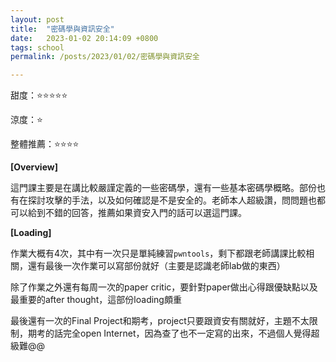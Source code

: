 ```yaml
---
layout: post
title:  "密碼學與資訊安全"
date:   2023-01-02 20:14:09 +0800
tags: school
permalink: /posts/2023/01/02/密碼學與資訊安全

---
```




甜度：⭐⭐⭐⭐⭐

涼度：⭐

整體推薦：⭐⭐⭐⭐

**[Overview]**

這門課主要是在講比較嚴謹定義的一些密碼學，還有一些基本密碼學概略。部份也有在探討攻擊的手法，以及如何確認是不是安全的。老師本人超級讚，問問題也都可以給到不錯的回答，推薦如果資安入門的話可以選這門課。

**[Loading]**

作業大概有4次，其中有一次只是單純練習`pwntools`，剩下都跟老師講課比較相關，還有最後一次作業可以寫部份就好（主要是認識老師lab做的東西）

除了作業之外還有每周一次的paper critic，要針對paper做出心得跟優缺點以及最重要的after thought，這部份loading頗重

最後還有一次的Final Project和期考，project只要跟資安有關就好，主題不太限制，期考的話完全open Internet，因為查了也不一定寫的出來，不過個人覺得超級難@@
